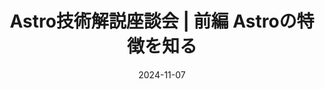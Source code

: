 ---
title: Astro技術解説座談会 | 前編 Astroの特徴を知る
at: CodeGrid
date: 2024-11-07
type: writing
draft: false
link: https://www.codegrid.net/articles/2024-talk-about-astro-1/
---